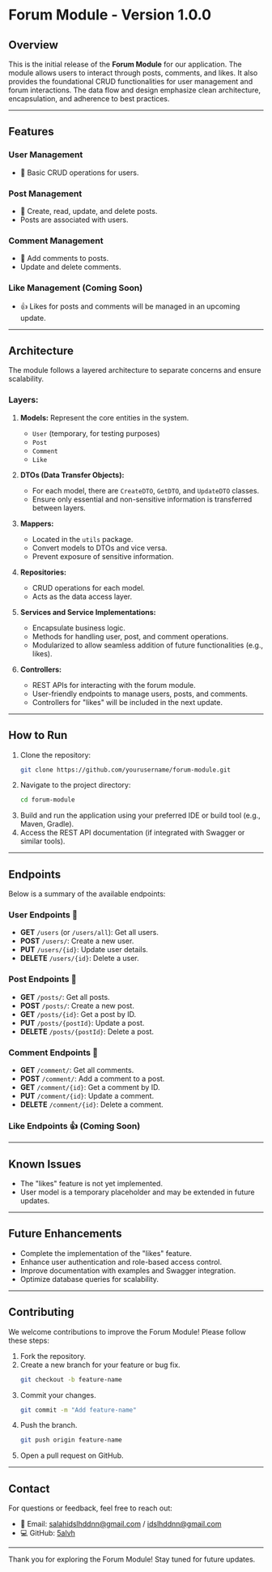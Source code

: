 # Forum Module - Version 1.0.0

## Overview
This is the initial release of the **Forum Module** for our application. The module allows users to interact through posts, comments, and likes. It also provides the foundational CRUD functionalities for user management and forum interactions. The data flow and design emphasize clean architecture, encapsulation, and adherence to best practices.

---

## Features
### User Management
- 👤 Basic CRUD operations for users.

### Post Management
- 📝 Create, read, update, and delete posts.
- Posts are associated with users.

### Comment Management
- 💬 Add comments to posts.
- Update and delete comments.

### Like Management (Coming Soon)
- 👍 Likes for posts and comments will be managed in an upcoming update.

---

## Architecture
The module follows a layered architecture to separate concerns and ensure scalability.

### Layers:
1. **Models:** Represent the core entities in the system.
   - `User` (temporary, for testing purposes)
   - `Post`
   - `Comment`
   - `Like`

2. **DTOs (Data Transfer Objects):**
   - For each model, there are `CreateDTO`, `GetDTO`, and `UpdateDTO` classes.
   - Ensure only essential and non-sensitive information is transferred between layers.

3. **Mappers:**
   - Located in the `utils` package.
   - Convert models to DTOs and vice versa.
   - Prevent exposure of sensitive information.

4. **Repositories:**
   - CRUD operations for each model.
   - Acts as the data access layer.

5. **Services and Service Implementations:**
   - Encapsulate business logic.
   - Methods for handling user, post, and comment operations.
   - Modularized to allow seamless addition of future functionalities (e.g., likes).

6. **Controllers:**
   - REST APIs for interacting with the forum module.
   - User-friendly endpoints to manage users, posts, and comments.
   - Controllers for "likes" will be included in the next update.

---

## How to Run
1. Clone the repository:
   ```bash
   git clone https://github.com/yourusername/forum-module.git
   ```
2. Navigate to the project directory:
   ```bash
   cd forum-module
   ```
3. Build and run the application using your preferred IDE or build tool (e.g., Maven, Gradle).
4. Access the REST API documentation (if integrated with Swagger or similar tools).

---

## Endpoints
Below is a summary of the available endpoints:

### User Endpoints 👤
- **GET** `/users` (or `/users/all`): Get all users.
- **POST** `/users/`: Create a new user.
- **PUT** `/users/{id}`: Update user details.
- **DELETE** `/users/{id}`: Delete a user.

### Post Endpoints 📝
- **GET** `/posts/`: Get all posts.
- **POST** `/posts/`: Create a new post.
- **GET** `/posts/{id}`: Get a post by ID.
- **PUT** `/posts/{postId}`: Update a post.
- **DELETE** `/posts/{postId}`: Delete a post.

### Comment Endpoints 💬
- **GET** `/comment/`: Get all comments.
- **POST** `/comment/`: Add a comment to a post.
- **GET** `/comment/{id}`: Get a comment by ID.
- **PUT** `/comment/{id}`: Update a comment.
- **DELETE** `/comment/{id}`: Delete a comment.

### Like Endpoints 👍 (Coming Soon)

---

## Known Issues
- The "likes" feature is not yet implemented.
- User model is a temporary placeholder and may be extended in future updates.

---

## Future Enhancements
- Complete the implementation of the "likes" feature.
- Enhance user authentication and role-based access control.
- Improve documentation with examples and Swagger integration.
- Optimize database queries for scalability.

---

## Contributing
We welcome contributions to improve the Forum Module! Please follow these steps:
1. Fork the repository.
2. Create a new branch for your feature or bug fix.
   ```bash
   git checkout -b feature-name
   ```
3. Commit your changes.
   ```bash
   git commit -m "Add feature-name"
   ```
4. Push the branch.
   ```bash
   git push origin feature-name
   ```
5. Open a pull request on GitHub.

---

## Contact
For questions or feedback, feel free to reach out:
- 📧 Email: salahidslhddnn@gmail.com / idslhddnn@gmail.com
- 💻 GitHub: [5alvh](https://github.com/5alvh)

---

Thank you for exploring the Forum Module! Stay tuned for future updates.

